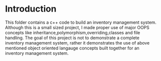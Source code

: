 # Introduction
This folder contains a c++ code to build an inventory management system. Although this is a small sized project, I made proper use of major OOPS concepts like inheritance,polymorphism,overriding,classes and file handling. The goal of this project is not to demonstrate a complete inventory management system, rather it demonstrates the use of above mentioned object oriented langauge concepts built together for an inventory management system.
